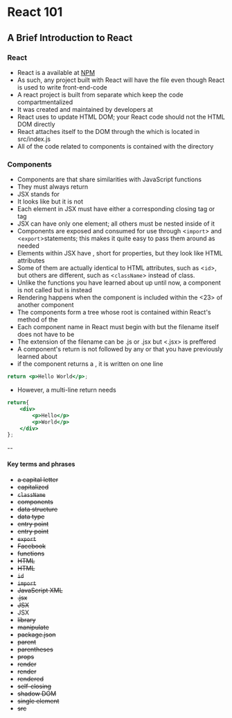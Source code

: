 # React 101

## A Brief Introduction to React

### React

- React is a <library> available at [NPM](https://www.npmjs.com/package/react)
- As such, any project built with React will have the file <packagejson> even though React is used to write front-end-code
- A react project is built from separate <components> which keep the code compartmentalized
- It was created and maintained by developers at <Facebook>
- React uses <shadow-DOM> to update HTML DOM; your React code should not <manipulate> the HTML DOM directly
- React attaches itself to the DOM through the <entry point> which is located in src/index.js
- All of the code related to components is contained with the <src> directory

### Components
- Components are <functions> that share similarities with JavaScript <render> functions
- They must always return <JSX>
- JSX stands for <JavaScript XML>
- It looks like <HTML> but it is not <HTML>
- Each element in JSX must have either a corresponding closing tag or <self-closing> tag
- JSX can have only one <parent> element; all others must be nested inside of it
- Components are exposed and consumed for use through <`import`> and <`export`>statements; this makes it quite easy to pass them around as needed
- Elements within JSX have <props>, short for properties, but they look like HTML attributes
- Some of them are actually identical to HTML attributes, such as <`id`>, but others are different, such as <`className`> instead of class.
- Unlike the functions you have learned about up until now, a component is not called but is <rendered> instead
- Rendering happens when the component is included within the <23> of another component
- The components form a tree whose root is contained within React's <render> method of the <entry point>
- Each component name in React must begin with <capital letter> but the filename itself does not have to be <capitalized>
- The extension of the filename can be .js or .jsx but <.jsx> is preffered
- A component's return is not followed by any <data type> or <data structure> that you have previously learned about
- if the component returns a <single element>, it is written on one line
```jsx
return <p>Hello World</p>;
```

- However, a multi-line return needs <parantheses>
```jsx
return{
    <div>
        <p>Hello</p>
        <p>World</p>
    </div>
};
```
--

#### Key terms and phrases
- <s>a capital letter</s>
- <s>capitalized</s>
- <s>`className`</s>
- <s>components</s>
- <s>data structure</s>
- <s>data type</s>
- <s>entry point</s>
- <s>entry point</s>
- <s>`export`</s>
- <s>Facebook</s>
- <s>functions</s>
- <s>HTML</s>
- <s>HTML</s>
- <s>`id`</s>
- <s>`import`</s>
- <s>JavaScript XML</s>
- <s>.jsx</s>
- <s>JSX</s>
- JSX
- <s>library</s>
- <s>manipulate</s>
- <s>package.json</s>
- <s>parent</s>
- <s>parentheses</s>
- <s>props</s>
- <s>render</s>
- <s>render<s>
- <s>rendered</s>
- <s>self-closing</s>
- <s>shadow DOM</s>
- <s>single element</s>
- <s>src</s>